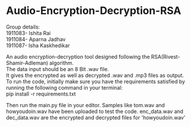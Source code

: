 # Audio-Encryption-Decryption-RSA

Group details:                                                                                                                                                                     
1911083- Ishita Rai                                                                                                                                                                 
1911084- Aparna Jadhav                                                                                                                                                             
1911087- Isha Kaskhedikar    
                                                                                                                                                                                   
An audio encryption-decryption tool designed following the RSA(Rivest-Shamir-Adleman) algorithm.                                                                                  
The data input should be an 8 Bit .wav file.                                                                                                                                       
It gives the encrypted as well as decrypted .wav and .mp3 files as output.                                                                                                          To run the code, initially make sure you have the requirements satisfied by running the following command in your terminal:                                                         
pip install -r requirements.txt                                                                                                                                                     
                                                                                                                                                                                   
Then run the main.py file in your editor. 
Samples like tom.wav and howyoudoin.wav have been uploaded to test the code.
enc_data.wav and  dec_data.wav are the encrypted and decrypted files for 'howyoudoin.wav'  
